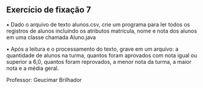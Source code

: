 ## Exercício de fixação 7
▪ Dado o arquivo de texto alunos.csv, crie um programa para ler todos os
registros de alunos incluindo os atributos matrícula, nome e nota dos alunos
em uma classe chamada Aluno.java

▪ Após a leitura e o processamento do texto, grave em um arquivo: a
quantidade de alunos na turma, quantos foram aprovados com nota igual ou
superior a 6,0, quantos foram reprovados, a menor nota da turma, a maior
nota e a média geral.

Professor: Geucimar Brilhador
